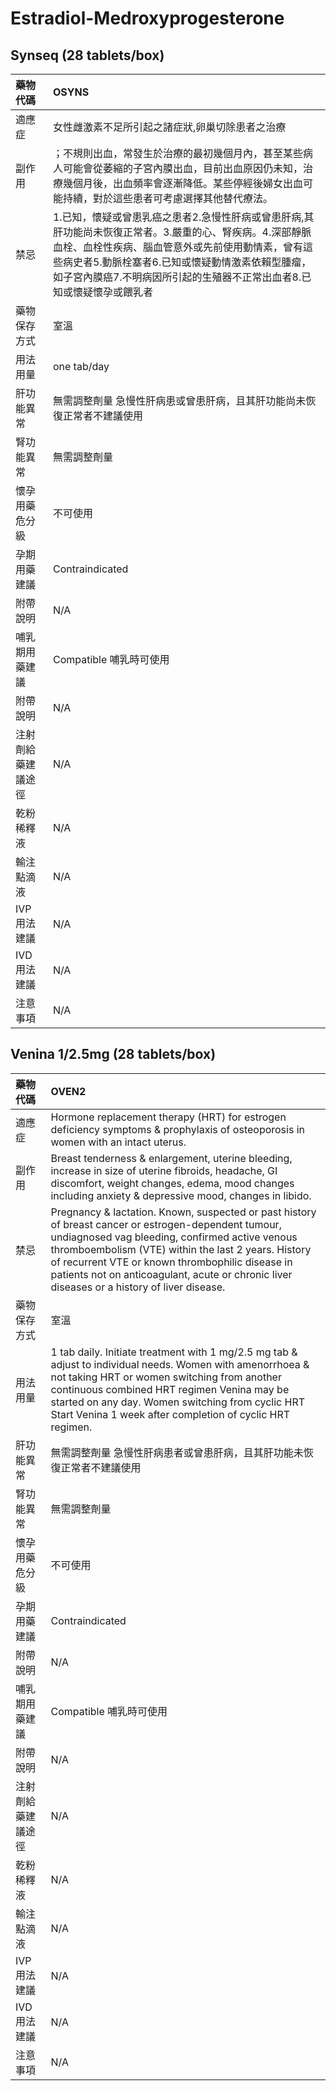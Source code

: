 # Estradiol-Medroxyprogesterone

## Synseq \(28 tablets/box\)

| 藥物代碼 | OSYNS |
| :--- | :--- |
| 適應症 | 女性雌激素不足所引起之諸症狀,卵巢切除患者之治療 |
| 副作用 | ；不規則出血，常發生於治療的最初幾個月內，甚至某些病人可能會從萎縮的子宮內膜出血，目前出血原因仍未知，治療幾個月後，出血頻率會逐漸降低。某些停經後婦女出血可能持續，對於這些患者可考慮選擇其他替代療法。 |
| 禁忌 | 1.已知，懷疑或曾患乳癌之患者2.急慢性肝病或曾患肝病,其肝功能尚未恢復正常者。3.嚴重的心、腎疾病。4.深部靜脈血栓、血栓性疾病、腦血管意外或先前使用動情素，曾有這些病史者5.動脈栓塞者6.已知或懷疑動情激素依賴型腫瘤，如子宮內膜癌7.不明病因所引起的生殖器不正常出血者8.已知或懷疑懷孕或餵乳者 |
| 藥物保存方式 | 室溫 |
| 用法用量 | one tab/day |
| 肝功能異常 | 無需調整劑量  急慢性肝病患或曾患肝病，且其肝功能尚未恢復正常者不建議使用 |
| 腎功能異常 | 無需調整劑量 |
| 懷孕用藥危分級 | 不可使用 |
| 孕期用藥建議 | Contraindicated |
| 附帶說明 | N/A |
| 哺乳期用藥建議 | Compatible 哺乳時可使用 |
| 附帶說明 | N/A |
| 注射劑給藥建議途徑 | N/A |
| 乾粉稀釋液 | N/A |
| 輸注點滴液 | N/A |
| IVP 用法建議 | N/A |
| IVD 用法建議 | N/A |
| 注意事項 | N/A |

## Venina 1/2.5mg \(28 tablets/box\)

| 藥物代碼 | OVEN2 |
| :--- | :--- |
| 適應症 | Hormone replacement therapy \(HRT\) for estrogen deficiency symptoms &  prophylaxis of osteoporosis in women with an intact uterus. |
| 副作用 | Breast tenderness & enlargement, uterine bleeding, increase in size of uterine fibroids, headache, GI discomfort, weight changes, edema, mood changes including anxiety & depressive mood, changes in libido. |
| 禁忌 | Pregnancy & lactation. Known, suspected or past history of breast cancer or estrogen-dependent tumour, undiagnosed vag bleeding, confirmed active venous thromboembolism \(VTE\) within the last 2 years. History of recurrent VTE or known thrombophilic disease in patients not on anticoagulant, acute or chronic liver diseases or a history of liver disease. |
| 藥物保存方式 | 室溫 |
| 用法用量 | 1 tab daily. Initiate treatment with 1 mg/2.5 mg tab & adjust to individual needs. Women with amenorrhoea & not taking HRT or women switching from another continuous combined HRT regimen Venina may be started on any day. Women switching from cyclic HRT Start Venina 1 week after completion of cyclic HRT regimen. |
| 肝功能異常 | 無需調整劑量  急慢性肝病患者或曾患肝病，且其肝功能未恢復正常者不建議使用 |
| 腎功能異常 | 無需調整劑量 |
| 懷孕用藥危分級 | 不可使用 |
| 孕期用藥建議 | Contraindicated |
| 附帶說明 | N/A |
| 哺乳期用藥建議 | Compatible 哺乳時可使用 |
| 附帶說明 | N/A |
| 注射劑給藥建議途徑 | N/A |
| 乾粉稀釋液 | N/A |
| 輸注點滴液 | N/A |
| IVP 用法建議 | N/A |
| IVD 用法建議 | N/A |
| 注意事項 | N/A |

